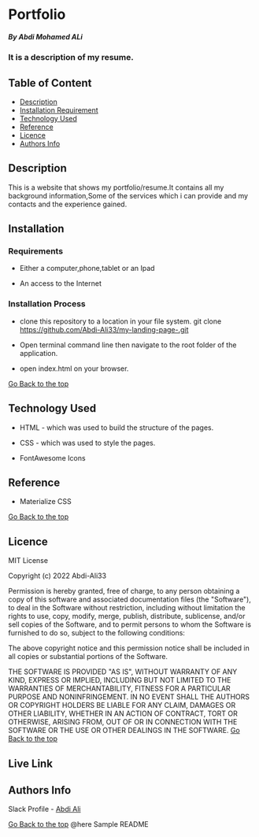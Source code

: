 # Portfolio
 
 ##### By Abdi Mohamed ALi 
 ### It is a description of my resume.
 
 ## Table of Content
 
 + [Description](#description)
 + [Installation Requirement](#Installation)
 + [Technology Used](#technology-used)
 + [Reference](#reference)
 + [Licence](#licence)
 + [Authors Info](#author-Info)
 
 ## Description
 <p>This is  a website that shows my portfolio/resume.It contains all my background information,Some of the services which i can provide and my contacts and the experience gained.</p>
 
 ## Installation
 ### Requirements
 
 * Either a computer,phone,tablet or an Ipad
 
 * An access to the Internet
 
 ### Installation Process
  * clone this repository to a location in your file system. git clone https://github.com/Abdi-Ali33/my-landing-page-.git
 
* Open terminal command line then navigate to the root folder of the application.
* open index.html on your browser.
 
 [Go Back to the top](#portfolio)
 ## Technology Used
 * HTML - which was used to build the structure of the pages.
 
 * CSS - which was used to style the pages.
 * FontAwesome Icons
 
 ## Reference
 * Materialize CSS
 
 [Go Back to the top](#portfolio)
 
 ## Licence
 MIT License

Copyright (c) 2022 Abdi-Ali33

Permission is hereby granted, free of charge, to any person obtaining a copy
of this software and associated documentation files (the "Software"), to deal
in the Software without restriction, including without limitation the rights
to use, copy, modify, merge, publish, distribute, sublicense, and/or sell
copies of the Software, and to permit persons to whom the Software is
furnished to do so, subject to the following conditions:

The above copyright notice and this permission notice shall be included in all
copies or substantial portions of the Software.

THE SOFTWARE IS PROVIDED "AS IS", WITHOUT WARRANTY OF ANY KIND, EXPRESS OR
IMPLIED, INCLUDING BUT NOT LIMITED TO THE WARRANTIES OF MERCHANTABILITY,
FITNESS FOR A PARTICULAR PURPOSE AND NONINFRINGEMENT. IN NO EVENT SHALL THE
AUTHORS OR COPYRIGHT HOLDERS BE LIABLE FOR ANY CLAIM, DAMAGES OR OTHER
LIABILITY, WHETHER IN AN ACTION OF CONTRACT, TORT OR OTHERWISE, ARISING FROM,
OUT OF OR IN CONNECTION WITH THE SOFTWARE OR THE USE OR OTHER DEALINGS IN THE
SOFTWARE.
 [Go Back to the top](#portfolio)

 ## Live Link

 
 ## Authors Info
 
 Slack Profile - [Abdi Ali](https://app.slack.com/client/T0101L740P4/D032HD8S7CP)
 
 
 [Go Back to the top](#portfolio)
@here Sample README